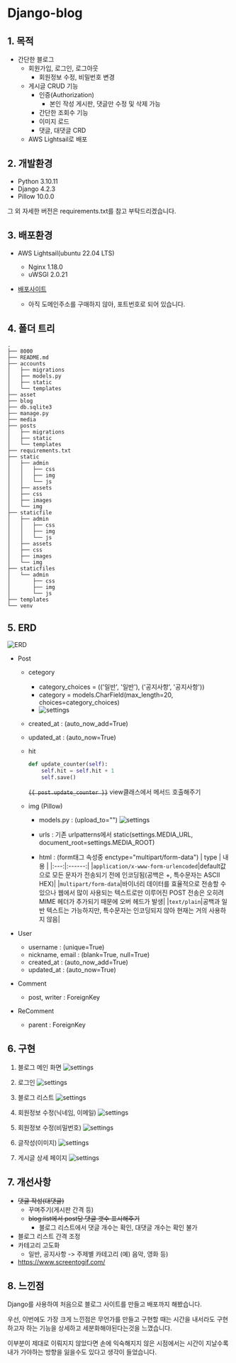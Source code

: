 # Django-blog

## 1. 목적
- 간단한 블로그
    - 회원가입, 로그인, 로그아웃
        - 회원정보 수정, 비밀번호 변경
    - 게시글 CRUD 기능
        - 인증(Authorization)
            - 본인 작성 게시판, 댓글만 수정 및 삭제 가능
        - 간단한 조회수 기능
        - 이미지 로드
        - 댓글, 대댓글 CRD
    - AWS Lightsail로 배포


## 2. 개발환경

- Python 3.10.11
- Django 4.2.3
- Pillow 10.0.0

그 외 자세한 버전은 requirements.txt를 참고 부탁드리겠습니다.


## 3. 배포환경

- AWS Lightsail(ubuntu 22.04 LTS)
    - Nginx 1.18.0
    - uWSGI 2.0.21

- [배포사이트](http://3.39.109.55)
    - 아직 도메인주소를 구매하지 않아, 포트번호로 되어 있습니다.


## 4. 폴더 트리
```
.
├── 8000
├── README.md
├── accounts
│   ├── migrations
│   ├── models.py
│   ├── static
│   └── templates
├── asset
├── blog
├── db.sqlite3
├── manage.py
├── media
├── posts
│   ├── migrations
│   ├── static
│   └── templates
├── requirements.txt
├── static
│   ├── admin
│   │   ├── css
│   │   ├── img
│   │   └── js
│   ├── assets
│   ├── css
│   ├── images
│   └── img
├── staticfile
│   ├── admin
│   │   ├── css
│   │   ├── img
│   │   └── js
│   ├── assets
│   ├── css
│   ├── images
│   └── img
├── staticfiles
│   └── admin
│       ├── css
│       ├── img
│       └── js
├── templates
└── venv
```

## 5. ERD
![ERD](/asset/ERD.png)

- Post
    - cetegory
        - category_choices = (('일반', '일반'), ('공지사항', '공지사항'))
        - category = models.CharField(max_length=20, choices=category_choices)
        - ![settings](/asset/db-table.png)
    - created_at : (auto_now_add=True)
    - updated_at : (auto_now=True)
    - hit
        ```python
        def update_counter(self):
            self.hit = self.hit + 1
            self.save()
        ```

        ~~`{{ post.update_counter }}`~~
        view클래스에서 메서드 호출해주기

    - img (Pillow)
        - models.py : (upload_to="")
            ![settings](/asset/post_img.png)

        - urls : 기존 urlpatterns에서 static(settings.MEDIA_URL, document_root=settings.MEDIA_ROOT)
        
        - html : (form태그 속성중 enctype="multipart/form-data")
            | type | 내용 |
            |:---:|:------:|
            |`application/x-www-form-urlencoded`|default값으로 모든 문자가 전송되기 전에 인코딩됨(공백은 +, 특수문자는 ASCII HEX)|
            |`multipart/form-data`|바이너리 데이터를 효율적으로 전송할 수 있으나 웹에서 많이 사용되는 텍스트로만 이루어진 POST 전송은 오히려 MIME 헤더가 추가되기 때문에 오버 헤드가 발생|
            |`text/plain`|공백과 일반 텍스트는 가능하지만, 특수문자는 인코딩되지 않아 현재는 거의 사용하지 않음|

- User
    - username : (unique=True)
    - nickname, email : (blank=True, null=True)
    - created_at : (auto_now_add=True)
    - updated_at : (auto_now=True)

- Comment
    - post, writer : ForeignKey

- ReComment
    - parent : ForeignKey


## 6. 구현

1. 블로그 메인 화면
    ![settings](/asset/1.png)

2. 로그인
    ![settings](/asset/2.png)

3. 블로그 리스트
    ![settings](/asset/3.png)

4. 회원정보 수정(닉네임, 이메일)
    ![settings](/asset/4.png)

5. 회원정보 수정(비밀번호)
    ![settings](/asset/5.png)

6. 글작성(이미지)
    ![settings](/asset/6.png)

7. 게시글 상세 페이지
    ![settings](/asset/7.png)


## 7. 개선사항
- ~~댓글 작성(대댓글)~~
    - 꾸며주기(게시판 간격 등)
    - ~~blog:list에서 post당 댓글 갯수 표시해주기~~
        - 블로그 리스트에서 댓글 개수는 확인, 대댓글 개수는 확인 불가
- 블로그 리스트 간격 조정
- 카테고리 고도화
    - 일반, 공지사항 -> 주제별 카테고리 (예) 음악, 영화 등)
- https://www.screentogif.com/

## 8. 느낀점
Django를 사용하여 처음으로 블로그 사이트를 만들고 배포까지 해봤습니다.

우선, 이번에도 가장 크게 느낀점은 무언가를 만들고 구현할 때는 시간을 내서라도 구현하고자 하는 기능을 상세하고 세분화해야된다는것을 느꼈습니다.

이부분이 제대로 이뤄지지 않았다면 손에 익숙해지지 않은 시점에서는 시간이 지날수록 내가 가야하는 방향을 잃을수도 있다고 생각이 들었습니다.

